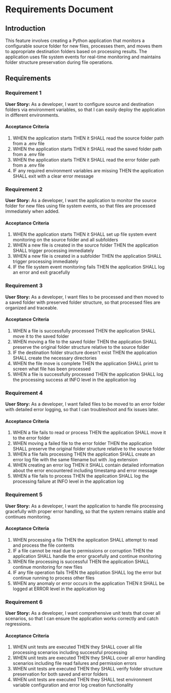 # Requirements Document

## Introduction

This feature involves creating a Python application that monitors a configurable source folder for new files, processes them, and moves them to appropriate destination folders based on processing results. The application uses file system events for real-time monitoring and maintains folder structure preservation during file operations.

## Requirements

### Requirement 1

**User Story:** As a developer, I want to configure source and destination folders via environment variables, so that I can easily deploy the application in different environments.

#### Acceptance Criteria

1. WHEN the application starts THEN it SHALL read the source folder path from a .env file
2. WHEN the application starts THEN it SHALL read the saved folder path from a .env file  
3. WHEN the application starts THEN it SHALL read the error folder path from a .env file
4. IF any required environment variables are missing THEN the application SHALL exit with a clear error message

### Requirement 2

**User Story:** As a developer, I want the application to monitor the source folder for new files using file system events, so that files are processed immediately when added.

#### Acceptance Criteria

1. WHEN the application starts THEN it SHALL set up file system event monitoring on the source folder and all subfolders
2. WHEN a new file is created in the source folder THEN the application SHALL trigger processing immediately
3. WHEN a new file is created in a subfolder THEN the application SHALL trigger processing immediately
4. IF the file system event monitoring fails THEN the application SHALL log an error and exit gracefully

### Requirement 3

**User Story:** As a developer, I want files to be processed and then moved to a saved folder with preserved folder structure, so that processed files are organized and traceable.

#### Acceptance Criteria

1. WHEN a file is successfully processed THEN the application SHALL move it to the saved folder
2. WHEN moving a file to the saved folder THEN the application SHALL preserve the original folder structure relative to the source folder
3. IF the destination folder structure doesn't exist THEN the application SHALL create the necessary directories
4. WHEN the file move is complete THEN the application SHALL print to screen what file has been processed
5. WHEN a file is successfully processed THEN the application SHALL log the processing success at INFO level in the application log

### Requirement 4

**User Story:** As a developer, I want failed files to be moved to an error folder with detailed error logging, so that I can troubleshoot and fix issues later.

#### Acceptance Criteria

1. WHEN a file fails to read or process THEN the application SHALL move it to the error folder
2. WHEN moving a failed file to the error folder THEN the application SHALL preserve the original folder structure relative to the source folder
3. WHEN a file fails processing THEN the application SHALL create an error log file with the same filename but with .log extension
4. WHEN creating an error log THEN it SHALL contain detailed information about the error encountered including timestamp and error message
5. WHEN a file fails to process THEN the application SHALL log the processing failure at INFO level in the application log

### Requirement 5

**User Story:** As a developer, I want the application to handle file processing gracefully with proper error handling, so that the system remains stable and continues monitoring.

#### Acceptance Criteria

1. WHEN processing a file THEN the application SHALL attempt to read and process the file contents
2. IF a file cannot be read due to permissions or corruption THEN the application SHALL handle the error gracefully and continue monitoring
3. WHEN file processing is successful THEN the application SHALL continue monitoring for new files
4. IF any file operation fails THEN the application SHALL log the error but continue running to process other files
5. WHEN any anomaly or error occurs in the application THEN it SHALL be logged at ERROR level in the application log

### Requirement 6

**User Story:** As a developer, I want comprehensive unit tests that cover all scenarios, so that I can ensure the application works correctly and catch regressions.

#### Acceptance Criteria

1. WHEN unit tests are executed THEN they SHALL cover all file processing scenarios including successful processing
2. WHEN unit tests are executed THEN they SHALL cover all error handling scenarios including file read failures and permission errors
3. WHEN unit tests are executed THEN they SHALL verify folder structure preservation for both saved and error folders
4. WHEN unit tests are executed THEN they SHALL test environment variable configuration and error log creation functionality